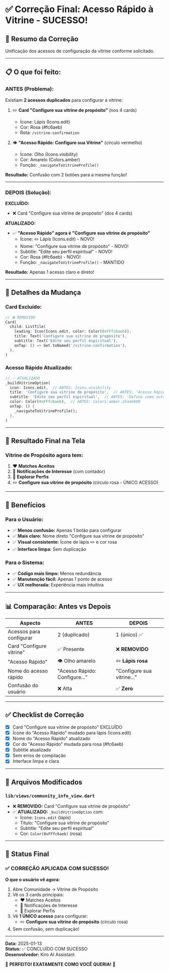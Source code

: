 # ✅ Correção Final: Acesso Rápido à Vitrine - SUCESSO!

## 🎯 Resumo da Correção

Unificação dos acessos de configuração da vitrine conforme solicitado.

---

## 📋 O que foi feito:

### ANTES (Problema):
Existiam **2 acessos duplicados** para configurar a vitrine:

1. ✏️ **Card "Configure sua vitrine de propósito"** (nos 4 cards)
   - Ícone: Lápis (Icons.edit)
   - Cor: Rosa (#fc6aeb)
   - Rota: `/vitrine-confirmation`

2. 👁️ **"Acesso Rápido: Configure sua Vitrine"** (círculo vermelho)
   - Ícone: Olho (Icons.visibility)
   - Cor: Amarelo (Colors.amber)
   - Função: `_navigateToVitrineProfile()`

**Resultado:** Confusão com 2 botões para a mesma função!

---

### DEPOIS (Solução):

**EXCLUÍDO:**
- ❌ Card "Configure sua vitrine de propósito" (dos 4 cards)

**ATUALIZADO:**
- ✅ **"Acesso Rápido" agora é "Configure sua vitrine de propósito"**
  - Ícone: ✏️ Lápis (Icons.edit) - NOVO!
  - Nome: "Configure sua vitrine de propósito" - NOVO!
  - Subtitle: "Edite seu perfil espiritual" - NOVO!
  - Cor: Rosa (#fc6aeb) - NOVO!
  - Função: `_navigateToVitrineProfile()` - MANTIDO

**Resultado:** Apenas 1 acesso claro e direto!

---

## 🎨 Detalhes da Mudança

### Card Excluído:
```dart
// ❌ REMOVIDO
Card(
  child: ListTile(
    leading: Icon(Icons.edit, color: Color(0xFFfc6aeb)),
    title: Text('Configure sua vitrine de propósito'),
    subtitle: Text('Edite seu perfil espiritual'),
    onTap: () => Get.toNamed('/vitrine-confirmation'),
  ),
)
```

### Acesso Rápido Atualizado:
```dart
// ✅ ATUALIZADO
_buildVitrineOption(
  icon: Icons.edit,  // ANTES: Icons.visibility
  title: 'Configure sua vitrine de propósito',  // ANTES: 'Acesso Rápido: Configure sua Vitrine'
  subtitle: 'Edite seu perfil espiritual',  // ANTES: 'Defina como outros veem seu perfil'
  color: Color(0xFFfc6aeb),  // ANTES: Colors.amber.shade600
  onTap: () {
    _navigateToVitrineProfile();
  },
)
```

---

## 📱 Resultado Final na Tela

### Vitrine de Propósito agora tem:

1. ❤️ **Matches Aceitos**
2. 🔔 **Notificações de Interesse** (com contador)
3. 🧭 **Explorar Perfis**
4. ✏️ **Configure sua vitrine de propósito** (círculo rosa - ÚNICO ACESSO)

---

## 🎯 Benefícios

### Para o Usuário:
- ✅ **Menos confusão:** Apenas 1 botão para configurar
- ✅ **Mais claro:** Nome direto "Configure sua vitrine de propósito"
- ✅ **Visual consistente:** Ícone de lápis ✏️ e cor rosa
- ✅ **Interface limpa:** Sem duplicação

### Para o Sistema:
- ✅ **Código mais limpo:** Menos redundância
- ✅ **Manutenção fácil:** Apenas 1 ponto de acesso
- ✅ **UX melhorada:** Experiência mais intuitiva

---

## 📊 Comparação: Antes vs Depois

| Aspecto | ANTES | DEPOIS |
|---------|-------|--------|
| Acessos para configurar | 2 (duplicado) | 1 (único) ✅ |
| Card "Configure vitrine" | ✅ Presente | ❌ **REMOVIDO** |
| "Acesso Rápido" | 👁️ Olho amarelo | ✏️ **Lápis rosa** |
| Nome do acesso rápido | "Acesso Rápido: Configure..." | "Configure sua vitrine..." |
| Confusão do usuário | ❌ Alta | ✅ **Zero** |

---

## ✅ Checklist de Correção

- [x] Card "Configure sua vitrine de propósito" EXCLUÍDO
- [x] Ícone do "Acesso Rápido" mudado para lápis (Icons.edit)
- [x] Nome do "Acesso Rápido" atualizado
- [x] Cor do "Acesso Rápido" mudada para rosa (#fc6aeb)
- [x] Subtitle atualizado
- [x] Sem erros de compilação
- [x] Interface limpa e clara

---

## 🔄 Arquivos Modificados

### `lib/views/community_info_view.dart`
- ❌ **REMOVIDO:** Card "Configure sua vitrine de propósito"
- ✅ **ATUALIZADO:** `_buildVitrineOption` com:
  - Ícone: `Icons.edit` (lápis)
  - Título: "Configure sua vitrine de propósito"
  - Subtitle: "Edite seu perfil espiritual"
  - Cor: `Color(0xFFfc6aeb)` (rosa)

---

## 🎉 Status Final

### ✅ CORREÇÃO APLICADA COM SUCESSO!

**O que o usuário vê agora:**
1. Abre Comunidade → Vitrine de Propósito
2. Vê os 3 cards principais:
   - ❤️ Matches Aceitos
   - 🔔 Notificações de Interesse
   - 🧭 Explorar Perfis
3. Vê **1 ÚNICO acesso** para configurar:
   - ✏️ **Configure sua vitrine de propósito** (círculo rosa)
4. Sem confusão, sem duplicação!

---

**Data:** 2025-01-13  
**Status:** ✅ CONCLUÍDO COM SUCESSO  
**Desenvolvedor:** Kiro AI Assistant

🎊 **PERFEITO! EXATAMENTE COMO VOCÊ QUERIA!** 🎊
